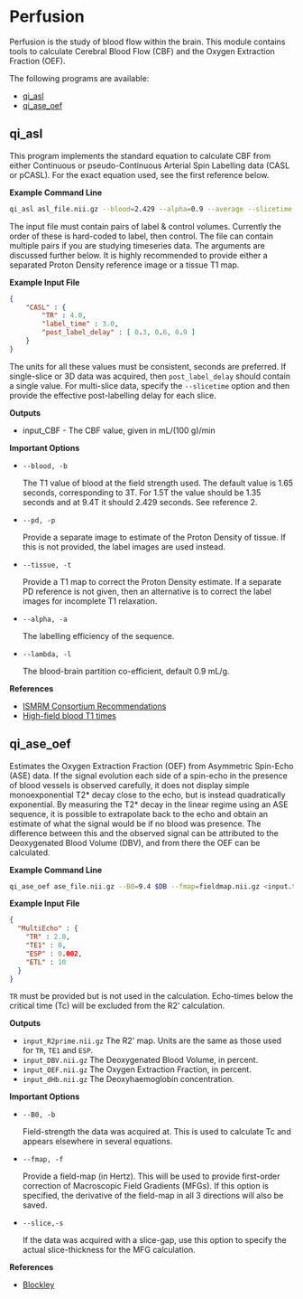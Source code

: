 # Perfusion

Perfusion is the study of blood flow within the brain. This module contains tools to calculate Cerebral Blood Flow (CBF) and the Oxygen Extraction Fraction (OEF).

The following programs are available:

* [qi_asl](#qi_asl)
* [qi_ase_oef](#qi_ase_oef)

## qi_asl

This program implements the standard equation to calculate CBF from either Continuous or pseudo-Continuous Arterial Spin Labelling data (CASL or pCASL). For the exact equation used, see the first reference below.

**Example Command Line**

```bash
qi_asl asl_file.nii.gz --blood=2.429 --alpha=0.9 --average --slicetime --pd=reference_file.nii.gz <input.txt
```

The input file must contain pairs of label & control volumes. Currently the order of these is hard-coded to label, then control. The file can contain multiple pairs if you are studying timeseries data. The arguments are discussed further below. It is highly recommended to provide either a separated Proton Density reference image or a tissue T1 map.

**Example Input File**

```json
{
    "CASL" : {
        "TR" : 4.0,
        "label_time" : 3.0,
        "post_label_delay" : [ 0.3, 0.6, 0.9 ]
    }
}
```

The units for all these values must be consistent, seconds are preferred. If single-slice or 3D data was acquired, then `post_label_delay` should contain a single value. For multi-slice data, specify the `--slicetime` option and then provide the effective post-labelling delay for each slice.

**Outputs**

* input_CBF - The CBF value, given in mL/(100 g)/min

**Important Options**

* `--blood, -b`

    The T1 value of blood at the field strength used. The default value is 1.65 seconds, corresponding to 3T. For 1.5T the value should be 1.35 seconds and at 9.4T it should 2.429 seconds. See reference 2.

* `--pd, -p`

    Provide a separate image to estimate of the Proton Density of tissue. If this is not provided, the label images are used instead.

* `--tissue, -t`

    Provide a T1 map to correct the Proton Density estimate. If a separate PD reference is not given, then an alternative is to correct the label images for incomplete T1 relaxation.

* `--alpha, -a`

    The labelling efficiency of the sequence.

* `--lambda, -l`

    The blood-brain partition co-efficient, default 0.9 mL/g.

**References**

- [ISMRM Consortium Recommendations][1]
- [High-field blood T1 times][2]

[1]: http://dx.doi.org/10.1002/mrm.25197
[2]: http://dx.doi.org/10.1016/j.mri.2006.10.020

## qi_ase_oef

Estimates the Oxygen Extraction Fraction (OEF) from Asymmetric Spin-Echo (ASE) data. If the signal evolution each side of a spin-echo in the presence of blood vessels is observed carefully, it does not display simple monoexponential T2* decay close to the echo, but is instead quadratically exponential. By measuring the T2* decay in the linear regime using an ASE sequence, it is possible to extrapolate back to the echo and obtain an estimate of what the signal would be if no blood was presence. The difference between this and the observed signal can be attributed to the Deoxygenated Blood Volume (DBV), and from there the OEF can be calculated.


**Example Command Line**

```bash
qi_ase_oef ase_file.nii.gz --B0=9.4 $DB --fmap=fieldmap.nii.gz <input.txt
```

**Example Input File**

```json
{
  "MultiEcho" : {
    "TR" : 2.0,
    "TE1" : 0,
    "ESP" : 0.002,
    "ETL" : 10
  }
}
```

`TR` must be provided but is not used in the calculation. Echo-times below the critical time (Tc) will be excluded from the R2' calculation.

**Outputs**

* `input_R2prime.nii.gz` The R2' map. Units are the same as those used for `TR`, `TE1` and `ESP`.
* `input_DBV.nii.gz` The Deoxygenated Blood Volume, in percent.
* `input_OEF.nii.gz` The Oxygen Extraction Fraction, in percent.
* `input_dHb.nii.gz` The Deoxyhaemoglobin concentration.

**Important Options**

* `--B0, -b`

    Field-strength the data was acquired at. This is used to calculate Tc and appears elsewhere in several equations.

* `--fmap, -f`

    Provide a field-map (in Hertz). This will be used to provide first-order correction of Macroscopic Field Gradients (MFGs). If this option is specified, the derivative of the field-map in all 3 directions will also be saved.

* `--slice,-s`

    If the data was acquired with a slice-gap, use this option to specify the actual slice-thickness for the MFG calculation.

**References**

- [Blockley][1]

[1]: https://doi.org/10.1016/j.neuroimage.2016.11.057